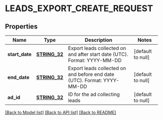 # LEADS_EXPORT_CREATE_REQUEST

## Properties
Name | Type | Description | Notes
------------ | ------------- | ------------- | -------------
**start_date** | [**STRING_32**](STRING_32.md) | Export leads collected on and after start date (UTC). Format: YYYY-MM-DD | [default to null]
**end_date** | [**STRING_32**](STRING_32.md) | Export leads collected on and before end date (UTC). Format: YYYY-MM-DD | [default to null]
**ad_id** | [**STRING_32**](STRING_32.md) | ID for the ad collecting leads | [default to null]

[[Back to Model list]](../README.md#documentation-for-models) [[Back to API list]](../README.md#documentation-for-api-endpoints) [[Back to README]](../README.md)


